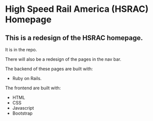 # High Speed Rail America (HSRAC) Homepage

## This is a redesign of the HSRAC homepage.
It is in the repo.

There will also be a redesign of the pages in the nav bar.

The backend of these pages are built with:
- Ruby on Rails.

The frontend are built with:

- HTML 
- CSS 
- Javascript 
- Bootstrap